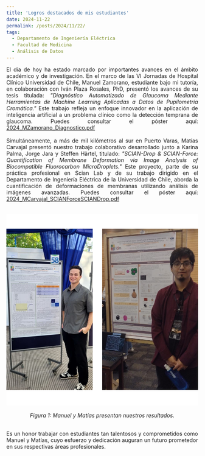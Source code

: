 ```yaml
---
title: 'Logros destacados de mis estudiantes'
date: 2024-11-22
permalink: /posts/2024/11/22/
tags:
  - Departamento de Ingeniería Eléctrica
  - Facultad de Medicina
  - Análisis de Datos
---
```


<div style="text-align: justify;">
El día de hoy ha estado marcado por importantes avances en el ámbito académico y de investigación. En el marco de las VI Jornadas de Hospital Clínico Universidad de Chile, Manuel Zamorano, estudiante bajo mi tutoría, en colaboración con Iván Plaza Rosales, PhD, presentó los avances de su tesis titulada: <em>"Diagnóstico Automatizado de Glaucoma Mediante Herramientas de Machine Learning Aplicadas a Datos de Pupilometría Cromática."</em> Este trabajo refleja un enfoque innovador en la aplicación de inteligencia artificial a un problema clínico como la detección temprana de glaucoma.  
Puedes consultar el póster aquí:  
<a href="https://www.cec.uchile.cl/~canavarr/Posters/2024_MZamorano_Diagnostico.pdf" target="_blank">2024_MZamorano_Diagnostico.pdf</a>
</div>

<br>

<div style="text-align: justify;">
Simultáneamente, a más de mil kilómetros al sur en Puerto Varas, Matías Carvajal presentó nuestro trabajo colaborativo desarrollado junto a Karina Palma, Jorge Jara y Steffen Härtel, titulado: <em>"SCIAN-Drop & SCIAN-Force: Quantification of Membrane Deformation via Image Analysis of Biocompatible Fluorocarbon MicroDroplets."</em> Este proyecto, parte de su práctica profesional en Scian Lab y de su trabajo dirigido en el Departamento de Ingeniería Eléctrica de la Universidad de Chile, aborda la cuantificación de deformaciones de membranas utilizando análisis de imágenes avanzadas.  
Puedes consultar el póster aquí:  
<a href="https://www.cec.uchile.cl/~canavarr/Posters/2024_MCarvajal_SCIANForceSCIANDrop.pdf" target="_blank">2024_MCarvajal_SCIANForceSCIANDrop.pdf</a>
</div>

<br>

<p align="center">
  <img src="/files/manuelmatias.png" alt="Manuel y Matías presentan nuestros resultados." style="max-width:100%; height:auto;">
</p>

<p align="center">
  <em>Figura 1: Manuel y Matías presentan nuestros resultados.</em>
</p>

<br>

<div style="text-align: justify;">
Es un honor trabajar con estudiantes tan talentosos y comprometidos como Manuel y Matías, cuyo esfuerzo y dedicación auguran un futuro prometedor en sus respectivas áreas profesionales.
</div>
